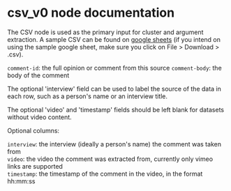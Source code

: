# csv_v0 node documentation

The CSV node is used as the primary input for cluster and argument extraction. A sample CSV can be found on [google sheets](https://docs.google.com/spreadsheets/d/1k8L1M9Ptxz_fBlZlGe0f-X4wCRIfmmRrISLy3c5EqUk/edit#gid=0) (if you intend on using the sample google sheet, make sure you click on File > Download > .csv).

`comment-id`: the full opinion or comment from this source
`comment-body`: the body of the comment

The optional 'interview' field can be used to label the source of the data in each row, such as a person's name or an interview title.

The optional 'video' and 'timestamp' fields should be left blank for datasets without video content.

Optional columns:

`interview`: the interview (ideally a person's name) the comment was taken from  
`video`: the video the comment was extracted from, currently only vimeo links are supported  
`timestamp`: the timestamp of the comment in the video, in the format hh:mm:ss
